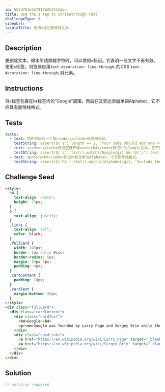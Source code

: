 ```yaml
---
id: 587d781b367417b2b2512aba
title: Use the s Tag to Strikethrough Text
challengeType: 0
videoUrl: ''
localeTitle: 使用s标记删除线文本
---
```


## Description
<section id="description">要删除文本，即水平线跨越字符时，可以使用<code>s</code>标记。它表明一段文字不再有效。使用<code>s</code>标签，浏览器应用<code>text-decoration: line-through;</code>的CSS <code>text-decoration: line-through;</code>对元素。 </section>

## Instructions
<section id="instructions">将<code>s</code>标签包裹在<code>h4</code>标签内的“Google”周围，然后在其旁边添加单词Alphabet，它不应具有删除线格式。 </section>

## Tests
<section id='tests'>

```yml
tests:
  - text: 您的代码应一个加<code>s</code>标签来标记。
    testString: assert($('s').length == 1, 'Your code should add one <code>s</code> tag to the markup.');
  - text: <code>s</code>标记应该环绕<code>h4</code>标记中的Google文本。它不应包含单词Alphabet。
    testString: assert($('s').text().match(/Google/gi) && !$('s').text().match(/Alphabet/gi), 'A <code>s</code> tag should wrap around the Google text in the <code>h4</code> tag. It should not contain the word Alphabet.');
  - text: 在<code>h4</code>标记中包含单词Alphabet，不带删除线格式。
    testString: assert($('h4').html().match(/Alphabet/gi), 'Include the word Alphabet in the <code>h4</code> tag, without strikethrough formatting.');

```

</section>

## Challenge Seed
<section id='challengeSeed'>

<div id='html-seed'>

```html
<style>
  h4 {
    text-align: center;
    height: 25px;
  }
  p {
    text-align: justify;
  }
  .links {
    text-align: left;
    color: black;
  }
  .fullCard {
    width: 245px;
    border: 1px solid #ccc;
    border-radius: 5px;
    margin: 10px 5px;
    padding: 4px;
  }
  .cardContent {
    padding: 10px;
  }
  .cardText {
    margin-bottom: 30px;
  }
</style>
<div class="fullCard">
  <div class="cardContent">
    <div class="cardText">
      <h4>Google</h4>
      <p><em>Google was founded by Larry Page and Sergey Brin while they were <u>Ph.D. students</u> at <strong>Stanford University</strong>.</em></p>
    </div>
    <div class="cardLinks">
      <a href="https://en.wikipedia.org/wiki/Larry_Page" target="_blank" class="links">Larry Page</a><br><br>
      <a href="https://en.wikipedia.org/wiki/Sergey_Brin" target="_blank" class="links">Sergey Brin</a>
    </div>
  </div>
</div>

```

</div>



</section>

## Solution
<section id='solution'>

```js
// solution required
```
</section>
